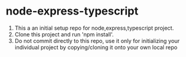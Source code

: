 # node-express-typescript
1. This a an initial setup  repo for node,express,typescript project.
2. Clone this project and run 'npm install'. 
3. Do not commit directly to this repo, use it only for initializing your individual project by copying/cloning it onto your own local repo

